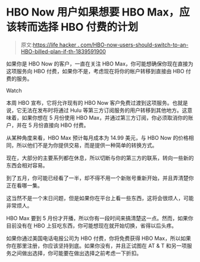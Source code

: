 # HBO Now 用户如果想要 HBO Max，应该转而选择 HBO 付费的计划

> 原文:[https://life hacker . com/HBO-now-users-should-switch-to-an-HBO-billed-plan-if-th-1839591900](https://lifehacker.com/hbo-now-users-should-switch-to-an-hbo-billed-plan-if-th-1839591900)

如果你是 HBO Now 的客户，一直在关注 HBO Max，你可能想确保你现在直接为这项服务向 HBO 付费，如果你不是，考虑现在将你的帐户转移到直接由 HBO 付费的服务。

Watch

本周 HBO 宣布，它将允许现有的 HBO Now 客户免费过渡到这项服务。也就是说，它无法在发布时将通过 Hulu 等第三方订阅服务的用户转移到其他地方。这意味着，如果你想在 5 月份使用 HBO Max，并通过第三方订阅，你必须取消你的账户，并在 5 月份直接向 HBO 付费。

从某种角度来看，HBO Max 预计每月成本为 14.99 美元，与 HBO Now 的价格相同，所以他们不是为你提供交易，而是提供一种简单的转换方式。

现在，大部分的主要系列都在休息，所以切断与你的第三方的联系，转向一些新的东西会相对容易。

到了五月，你可能已经看了一半，却不得不用一个新账号重新开始，并且弄清楚你正在看哪一集。

这当然不是一个末日问题，但是如果你在平台上看一些东西，这将会很烦人，可能非常烦人。

HBO Max 要到 5 月份才开播，所以你有一段时间来搞清楚这一点。然而，如果你目前没有在 HBO 上狂吃东西，你可能想现在就开始切换，省得以后头疼。

如果你通过美国电话电报公司为 HBO 付费，你将免费获得 HBO Max，所以如果你在那里注册，你应该坚持到底。如果你没有，并且正试图在 AT & T 和另一项服务之间做出选择，你可能要在做出选择之前考虑一下折扣。
